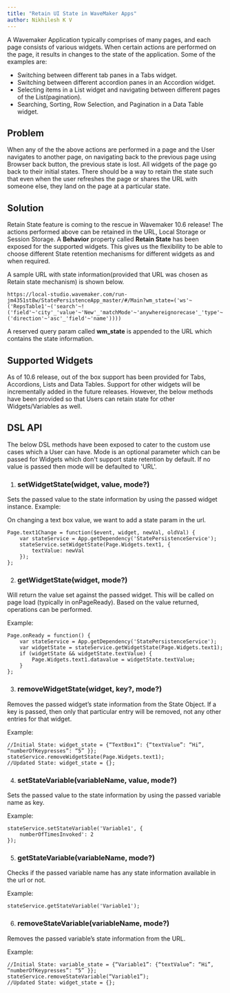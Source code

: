 ```yaml
---
title: "Retain UI State in WaveMaker Apps"
author: Nikhilesh K V
---
```


A Wavemaker Application typically comprises of many pages, and each page consists of various widgets. When certain actions are performed on the page, it results in changes to the state of the application. Some of the examples are:
* Switching between different tab panes in a Tabs widget.
* Switching between different accordion panes in an Accordion widget.
* Selecting items in a List widget and navigating between different pages of the List(pagination).
* Searching, Sorting, Row Selection, and Pagination in a Data Table widget.

<!--truncate-->

## Problem

When any of the the above actions are performed in a page and the User navigates to another page, on navigating back to the previous page using Browser back button, the previous state is lost. All widgets of the page go back to their initial states. There should be a way to retain the state such that even when the user refreshes the page or shares the URL with someone else, they land on the page at a particular state.


## Solution

Retain State feature is coming to the rescue in Wavemaker 10.6 release! The actions performed above can be retained in the URL, Local Storage or Session Storage. A **Behavior** property called **Retain State** has been exposed for the supported widgets. This gives us the flexibility to be able to choose different State retention mechanisms for different widgets as and when required.

A sample URL with state information(provided that URL was chosen as Retain state mechanism) is shown below.
```
https://local-studio.wavemaker.com/run-jm4351st8w/StatePersistenceApp_master/#/Main?wm_state=('ws'~('RepsTable1'~('search'~!('field'~'city'_'value'~'New'_'matchMode'~'anywhereignorecase'_'type'~'string')*_'sort'~('direction'~'asc'_'field'~'name'))))
```
A reserved query param called **wm_state** is appended to the URL which contains the state information.

## Supported Widgets
As of 10.6 release, out of the box support has been provided for Tabs, Accordions, Lists and Data Tables. Support for other widgets will be incrementally added in the future releases. However, the below methods have been provided so that Users can retain state for other Widgets/Variables as well.

## DSL API
The below DSL methods have been exposed to cater to the custom use cases which a User can have. 
Mode is an optional parameter which can be passed for Widgets which don't support state retention by default. If no value is passed then mode will be defaulted to 'URL'.

1. ### setWidgetState(widget, value, mode?)
Sets the passed value to the state information by using the passed widget instance. 
Example:

On changing a text box value, we want to add a state param in the url.
```
Page.text1Change = function($event, widget, newVal, oldVal) {
    var stateService = App.getDependency('StatePersistenceService');
    stateService.setWidgetState(Page.Widgets.text1, {
        textValue: newVal
    });
};
```
2. ### getWidgetState(widget, mode?)
Will return the value set against the passed widget. This will be called on page load (typically in onPageReady). Based on the value returned, operations can be performed.

Example:
```
Page.onReady = function() {
    var stateService = App.getDependency('StatePersistenceService');
    var widgetState = stateService.getWidgetState(Page.Widgets.text1);
    if (widgetState && widgetState.textValue) {
        Page.Widgets.text1.datavalue = widgetState.textValue;
    }
};
```

3. ### removeWidgetState(widget, key?, mode?)
Removes the passed widget’s state information from the State Object. If a key is passed, then only that particular entry will be removed, not any other entries for that widget.


Example:
```
//Initial State: widget_state = {“TextBox1”: {“textValue”: “Hi”, “numberOfKeypresses”: “5” }};
stateService.removeWidgetState(Page.Widgets.text1);
//Updated State: widget_state = {};
```

4. ### setStateVariable(variableName, value, mode?)
Sets the passed value to the state information by using the passed variable name as key.

Example:
```
stateService.setStateVariable('Variable1', {
    numberOfTimesInvoked': 2
});
```
5. ### getStateVariable(variableName, mode?)
Checks if the passed variable name has any state information available in the url or not.

Example:
```
stateService.getStateVariable('Variable1');
```

6. ### removeStateVariable(variableName, mode?)
Removes the passed variable’s state information from the URL.

Example:
```
//Initial State: variable_state = {“Variable1”: {“textValue”: “Hi”, “numberOfKeypresses”: “5” }};
stateService.removeStateVariable(“Variable1”);
//Updated State: widget_state = {};
```




